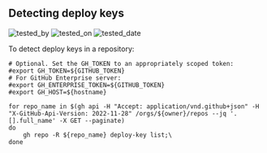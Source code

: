 ## Detecting deploy keys

![tested_by](https://img.shields.io/badge/tested_by-gm3dmo-blue)
![tested_on](https://img.shields.io/badge/tested_on-ghec-blue)
![tested_date](https://img.shields.io/badge/tested_date-2025--03--21-blue)


To detect deploy keys in a repository:


```shell
# Optional. Set the GH_TOKEN to an appropriately scoped token:
#export GH_TOKEN=${GITHUB_TOKEN}
# For GitHub Enterprise server: 
#export GH_ENTERPRISE_TOKEN=${GITHUB_TOKEN}
#export GH_HOST=${hostname}

for repo_name in $(gh api -H "Accept: application/vnd.github+json" -H "X-GitHub-Api-Version: 2022-11-28" /orgs/${owner}/repos --jq '.[].full_name' -X GET --paginate)
do
    gh repo -R ${repo_name} deploy-key list;\
done

```

